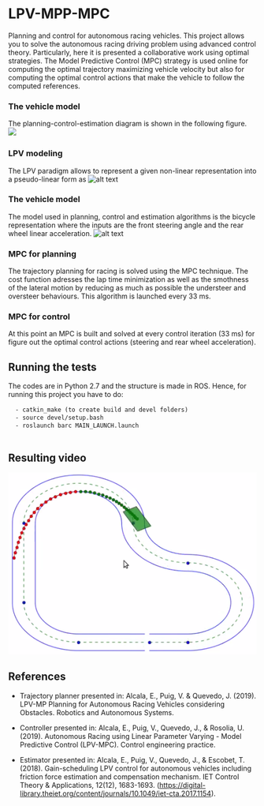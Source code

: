 # LPV-MPP-MPC
Planning and control for autonomous racing vehicles. This project allows you to solve the autonomous racing driving problem using advanced control theory. 
Particularly, here it is presented a collaborative work using optimal strategies. The Model Predictive Control (MPC) strategy is used online for computing the optimal trajectory maximizing vehicle velocity but also for computing the optimal control actions that make the vehicle to follow the computed references.

### The vehicle model
The planning-control-estimation diagram is shown in the following figure.
![](https://github.com/euge2838/LPV-MPP-MPC/blob/master/Berkeley_control_planning_diagram.png)


### LPV modeling
The LPV paradigm allows to represent a given non-linear representation into a pseudo-linear form as
<img src="https://github.com/euge2838/LPV-MPP-MPC/blob/master/vehicle_modeling.png" alt="alt text" width="600" height="600">


### The vehicle model
The model used in planning, control and estimation algorithms is the bicycle representation where the inputs are the front steering angle and the rear wheel linear acceleration.
<img src="https://github.com/euge2838/LPV-MPP-MPC/blob/master/variables_representation.png" alt="alt text" width="600" height="600">

<!--![](https://github.com/euge2838/LPV-MPP-MPC/blob/master/variables_representation.png)-->


### MPC for planning
The trajectory planning for racing is solved using the MPC technique. The cost function adresses the lap time minimization as well as the smothness of the lateral motion by reducing as much as possible the understeer and oversteer behaviours.
This algorithm is launched every 33 ms.

### MPC for control
At this point an MPC is built and solved at every control iteration (33 ms) for figure out the optimal control actions (steering and rear wheel acceleration).




## Running the tests
The codes are in Python 2.7 and the structure is made in ROS. Hence, for running this project you have to do:
```
  - catkin_make (to create build and devel folders)
  - source devel/setup.bash
  - roslaunch barc MAIN_LAUNCH.launch
  
```


## Resulting video
[![IMAGE ALT TEXT HERE](Kazam_screenshot_00000.png)](https://www.youtube.com/watch?v=NrFt6ZmRRY0)


## References
* Trajectory planner presented in:  Alcala, E., Puig, V. & Quevedo, J. (2019). LPV-MP Planning for Autonomous Racing Vehicles considering Obstacles. Robotics and Autonomous Systems.

* Controller presented in: Alcala, E., Puig, V., Quevedo, J., & Rosolia, U. (2019). Autonomous Racing using Linear Parameter Varying - Model Predictive Control (LPV-MPC). Control engineering practice.

* Estimator presented in: Alcala, E., Puig, V., Quevedo, J., & Escobet, T. (2018). Gain-scheduling LPV control for autonomous vehicles including friction force estimation and compensation mechanism. IET Control Theory & Applications, 12(12), 1683-1693. (https://digital-library.theiet.org/content/journals/10.1049/iet-cta.2017.1154).




